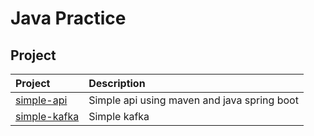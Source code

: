 # Java Practice

## Project

| Project                         | Description                                 |
| :------------------------------ | :------------------------------------------ |
| [simple-api](./simple-api/)     | Simple api using maven and java spring boot |
| [simple-kafka](./simple-kafka/) | Simple kafka                                |
